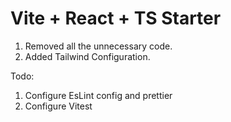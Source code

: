 # Vite + React + TS Starter

1. Removed all the unnecessary code.
2. Added Tailwind Configuration.

Todo:

1. Configure EsLint config and prettier
2. Configure Vitest